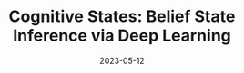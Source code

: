 ---
title: "Cognitive States: Belief State Inference via Deep Learning"
collection: publications
category: theses
permalink: /publication/2023-05-12-undergrad-thesis
date: 2023-05-12
venue: 'Boston College Computer Science Dept.'
paperurl: 'https://www.bc.edu/content/dam/bc1/schools/mcas/cs/pdf/honors-thesis/2023/Tyler-Osborne_Honors-Thesis.pdf'
citation: '<b>Tyler Osborne</b>. (2023). &quot;Cognitive States: Belief State Inference via Deep Learning.&quot; <i>Boston College Computer Science Dept.</i>.'
---